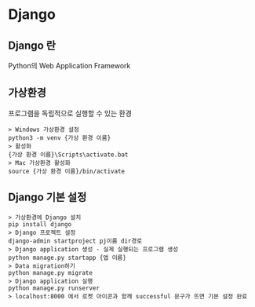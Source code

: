 # Django

## Django 란
Python의 Web Application Framework

## 가상환경
프로그램을 독립적으로 실행할 수 있는 환경
```
> Windows 가상환경 설정
python3 -m venv {가상 환경 이름}
> 활성화
{가상 환경 이름}\Scripts\activate.bat
> Mac 가상환경 활성화
source {가상 환경 이름}/bin/activate
```

## Django 기본 설정
```
> 가상환경에 Django 설치
pip install django
> Django 프로젝트 설정
django-admin startproject pj이름 dir경로
> Django application 생성 - 실제 실행되는 프로그램 생성
python manage.py startapp {앱 이름}
> Data migration하기
python manage.py migrate
> Django application 실행
python manage.py runserver
> localhost:8000 에서 로켓 아이콘과 함께 successful 문구가 뜨면 기본 설정 완료
```

